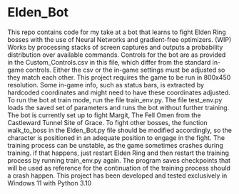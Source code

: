# Elden_Bot
This repo contains code for my take at a bot that learns to fight Elden Ring bosses with the use of Neural Networks and gradient-free optimizers. (WIP)
Works by processing stacks of screen captures and outputs a probability distribution over available commands. 
Controls for the bot are as provided in the Custom_Controls.csv in this file, which differ from the standard in-game controls. Either the csv or the in-game settings must be adjusted so they match each other. 
This project requires the game to be run in 800x450 resolution. Some in-game info, such as status bars, is extracted by hardcoded coordinates and might need to have these coordinates adjusted.
To run the bot at train mode, run the file train_env.py. The file test_env.py loads the saved set of parameters and runs the bot without further training.
The bot is currently set up to fight Margit, The Fell Omen from the Castleward Tunnel Site of Grace. To fight other bosses, the function walk_to_boss in the Elden_Bot.py file should be modified accordingly, so the character is positioned in an adequate position to engage in the fight.
The training process can be unstable, as the game sometimes crashes during training. if that happens, just restart Elden Ring and then restart the training process by running train_env.py again. The program saves checkpoints that will be used as reference for the continuation of the training process should a crash happen.
This project has been developed and tested exclusively in Windows 11 with Python 3.10
